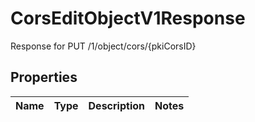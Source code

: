

# CorsEditObjectV1Response

Response for PUT /1/object/cors/{pkiCorsID}

## Properties

| Name | Type | Description | Notes |
|------------ | ------------- | ------------- | -------------|



